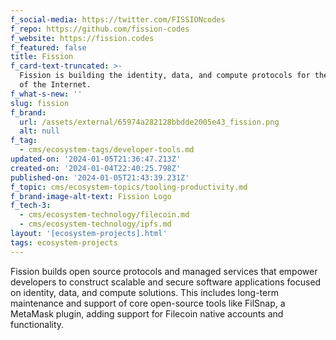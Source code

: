 ```yaml
---
f_social-media: https://twitter.com/FISSIONcodes
f_repo: https://github.com/fission-codes
f_website: https://fission.codes
f_featured: false
title: Fission
f_card-text-truncated: >-
  Fission is building the identity, data, and compute protocols for the future
  of the Internet.
f_what-s-new: ''
slug: fission
f_brand:
  url: /assets/external/65974a282128bbdde2005e43_fission.png
  alt: null
f_tag:
  - cms/ecosystem-tags/developer-tools.md
updated-on: '2024-01-05T21:36:47.213Z'
created-on: '2024-01-04T22:40:25.798Z'
published-on: '2024-01-05T21:43:39.231Z'
f_topic: cms/ecosystem-topics/tooling-productivity.md
f_brand-image-alt-text: Fission Logo
f_tech-3:
  - cms/ecosystem-technology/filecoin.md
  - cms/ecosystem-technology/ipfs.md
layout: '[ecosystem-projects].html'
tags: ecosystem-projects
---
```


Fission builds open source protocols and managed services that empower developers to construct scalable and secure software applications focused on identity, data, and compute solutions. This includes long-term maintenance and support of core open-source tools like FilSnap, a MetaMask plugin, adding support for Filecoin native accounts and functionality.
